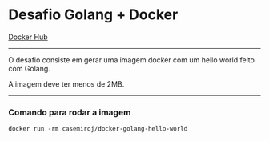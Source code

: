 # Desafio Golang + Docker

[Docker Hub](https://hub.docker.com/repository/docker/casemiroj/docker-golang-hello-world/general)

---
O desafio consiste em gerar uma imagem docker com um hello world feito com Golang.

A imagem deve ter menos de 2MB.

---



### Comando para rodar a imagem
```
docker run -rm casemiroj/docker-golang-hello-world

```